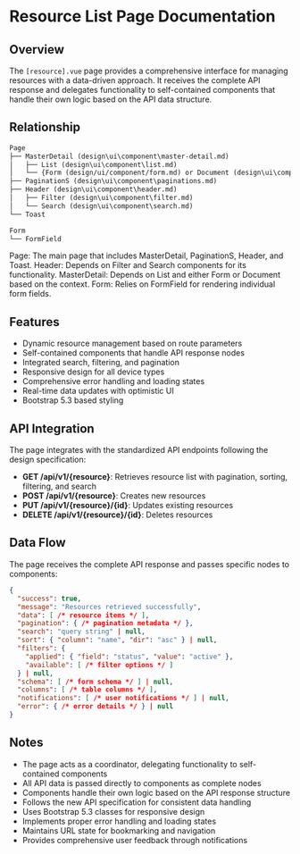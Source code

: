 # Resource List Page Documentation

## Overview

The `[resource].vue` page provides a comprehensive interface for managing resources with a data-driven approach. It receives the complete API response and delegates functionality to self-contained components that handle their own logic based on the API data structure.

## Relationship

```markdown
Page
├── MasterDetail (design\ui\component\master-detail.md)
│   ├── List (design\ui\component\list.md)
│   └── {Form (design/ui/component/form.md) or Document (design\ui\component\document.md)}
├── PaginationS (design\ui\component\paginations.md)
├── Header (design\ui\component\header.md)
│   ├── Filter (design\ui\component\filter.md)
│   └── Search (design\ui\component\search.md)
└── Toast

Form
└── FormField
```

Page: The main page that includes MasterDetail, PaginationS, Header, and Toast.
Header: Depends on Filter and Search components for its functionality.
MasterDetail: Depends on List and either Form or Document based on the context.
Form: Relies on FormField for rendering individual form fields.

## Features

- Dynamic resource management based on route parameters
- Self-contained components that handle API response nodes
- Integrated search, filtering, and pagination
- Responsive design for all device types
- Comprehensive error handling and loading states
- Real-time data updates with optimistic UI
- Bootstrap 5.3 based styling

## API Integration

The page integrates with the standardized API endpoints following the design specification:

- **GET /api/v1/{resource}**: Retrieves resource list with pagination, sorting, filtering, and search
- **POST /api/v1/{resource}**: Creates new resources
- **PUT /api/v1/{resource}/{id}**: Updates existing resources
- **DELETE /api/v1/{resource}/{id}**: Deletes resources

## Data Flow

The page receives the complete API response and passes specific nodes to components:

```json
{
  "success": true,
  "message": "Resources retrieved successfully",
  "data": [ /* resource items */ ],
  "pagination": { /* pagination metadata */ },
  "search": "query string" | null,
  "sort": { "column": "name", "dir": "asc" } | null,
  "filters": {
    "applied": { "field": "status", "value": "active" },
    "available": [ /* filter options */ ]
  } | null,
  "schema": [ /* form schema */ ] | null,
  "columns": [ /* table columns */ ],
  "notifications": [ /* user notifications */ ] | null,
  "error": { /* error details */ } | null
}
```


## Notes

- The page acts as a coordinator, delegating functionality to self-contained components
- All API data is passed directly to components as complete nodes
- Components handle their own logic based on the API response structure
- Follows the new API specification for consistent data handling
- Uses Bootstrap 5.3 classes for responsive design
- Implements proper error handling and loading states
- Maintains URL state for bookmarking and navigation
- Provides comprehensive user feedback through notifications
